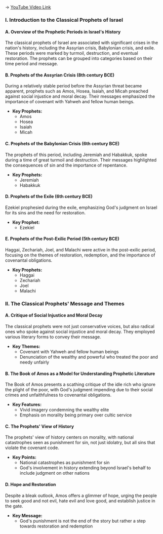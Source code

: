 -> [YouTube Video Link](https://www.youtube.com/watch?v=YJd0Swp7d9Y&list=PLh9mgdi4rNeyuvTEbD-Ei0JdMUujXfyWi&index=16&pp=iAQB)

### I. Introduction to the Classical Prophets of Israel
#### A. Overview of the Prophetic Periods in Israel's History

The classical prophets of Israel are associated with significant crises in the nation's history, including the Assyrian crisis, Babylonian crisis, and exile. These periods were marked by turmoil, destruction, and eventual restoration. The prophets can be grouped into categories based on their time period and message.

#### B. Prophets of the Assyrian Crisis (8th century BCE)

During a relatively stable period before the Assyrian threat became apparent, prophets such as Amos, Hosea, Isaiah, and Micah preached against social injustice and moral decay. Their messages emphasized the importance of covenant with Yahweh and fellow human beings.

*   **Key Prophets:**
    *   Amos
    *   Hosea
    *   Isaiah
    *   Micah

#### C. Prophets of the Babylonian Crisis (6th century BCE)

The prophets of this period, including Jeremiah and Habakkuk, spoke during a time of great turmoil and destruction. Their messages highlighted the consequences of sin and the importance of repentance.

*   **Key Prophets:**
    *   Jeremiah
    *   Habakkuk

#### D. Prophets of the Exile (6th century BCE)

Ezekiel prophesied during the exile, emphasizing God's judgment on Israel for its sins and the need for restoration.

*   **Key Prophet:**
    *   Ezekiel

#### E. Prophets of the Post-Exilic Period (5th century BCE)

Haggai, Zechariah, Joel, and Malachi were active in the post-exilic period, focusing on the themes of restoration, redemption, and the importance of covenantal obligations.

*   **Key Prophets:**
    *   Haggai
    *   Zechariah
    *   Joel
    *   Malachi

### II. The Classical Prophets' Message and Themes
#### A. Critique of Social Injustice and Moral Decay

The classical prophets were not just conservative voices, but also radical ones who spoke against social injustice and moral decay. They employed various literary forms to convey their message.

*   **Key Themes:**
    *   Covenant with Yahweh and fellow human beings
    *   Denunciation of the wealthy and powerful who treated the poor and needy unfairly

#### B. The Book of Amos as a Model for Understanding Prophetic Literature

The Book of Amos presents a scathing critique of the idle rich who ignore the plight of the poor, with God's judgment impending due to their social crimes and unfaithfulness to covenantal obligations.

*   **Key Features:**
    *   Vivid imagery condemning the wealthy elite
    *   Emphasis on morality being primary over cultic service

#### C. The Prophets' View of History

The prophets' view of history centers on morality, with national catastrophes seen as punishment for sin, not just idolatry, but all sins that violate the covenant code.

*   **Key Points:**
    *   National catastrophes as punishment for sin
    *   God's involvement in history extending beyond Israel's behalf to include judgment on other nations

#### D. Hope and Restoration

Despite a bleak outlook, Amos offers a glimmer of hope, urging the people to seek good and not evil, hate evil and love good, and establish justice in the gate.

*   **Key Message:**
    *   God's punishment is not the end of the story but rather a step towards restoration and redemption